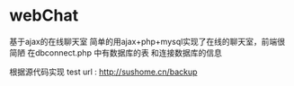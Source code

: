# webChat
基于ajax的在线聊天室
简单的用ajax+php+mysql实现了在线的聊天室，前端很简陋
在dbconnect.php 中有数据库的表 和连接数据库的信息


根据源代码实现
test url : http://sushome.cn/backup
